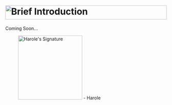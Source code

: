 # <a href="#"><picture><source media="(prefers-color-scheme: light)" srcset="https://user-images.githubusercontent.com/47141290/194557549-ba5c9afd-5c7e-41c8-ad5e-14f366593d9e.svg"><source media="(prefers-color-scheme: dark)" srcset="https://user-images.githubusercontent.com/47141290/194557543-806f5fc5-891d-4cde-8d96-39bf33a2c830.svg"><img alt="Brief Introduction" title="Brief Introduction" width="100%" height="44" src="https://user-images.githubusercontent.com/47141290/194557549-ba5c9afd-5c7e-41c8-ad5e-14f366593d9e.svg"></picture></a>
Coming Soon...

<figure title="Harole's Signature">
<img alt="Harole's Signature" title="Harole's Signature" width="200" src="https://user-images.githubusercontent.com/47141290/194127671-1d720896-257f-4ee0-b13e-d086d6909b26.svg">
<span>- Harole</span>
</figure>

